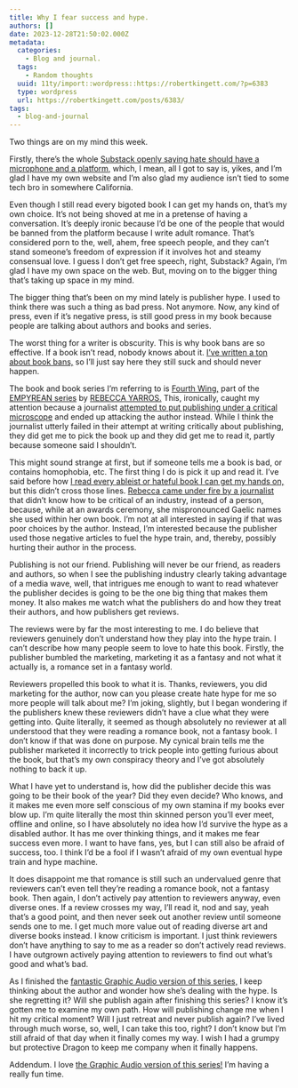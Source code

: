 ```yaml
---
title: Why I fear success and hype.
authors: []
date: 2023-12-28T21:50:02.000Z
metadata:
  categories:
    - Blog and journal.
  tags:
    - Random thoughts
  uuid: 11ty/import::wordpress::https://robertkingett.com/?p=6383
  type: wordpress
  url: https://robertkingett.com/posts/6383/
tags:
  - blog-and-journal
---
```

Two things are on my mind this week.

Firstly, there’s the whole [Substack openly saying hate should have a microphone and a platform,](https://archive.is/uerk7) which, I mean, all I got to say is, yikes, and I’m glad I have my own website and I’m also glad my audience isn’t tied to some tech bro in somewhere California.

Even though I still read every bigoted book I can get my hands on, that’s my own choice. It’s not being shoved at me in a pretense of having a conversation. It’s deeply ironic because I’d be one of the people that would be banned from the platform because I write adult romance. That’s considered porn to the, well, ahem, free speech people, and they can’t stand someone’s freedom of expression if it involves hot and steamy consensual love. I guess I don’t get free speech, right, Substack? Again, I’m glad I have my own space on the web. But, moving on to the bigger thing that’s taking up space in my mind.

The bigger thing that’s been on my mind lately is publisher hype. I used to think there was such a thing as bad press. Not anymore. Now, any kind of press, even if it’s negative press, is still good press in my book because people are talking about authors and books and series.

The worst thing for a writer is obscurity. This is why book bans are so effective. If a book isn’t read, nobody knows about it. [I’ve written a ton about book bans,](https://robertkingett.com/posts/category/blog/) so I’ll just say here they still suck and should never happen.

The book and book series I’m referring to is [Fourth Wing,](https://www.rebeccayarros.com/books/fourth-wing/) part of the [EMPYREAN series](https://www.rebeccayarros.com/series/the-empyrean/) by [REBECCA YARROS.](https://www.rebeccayarros.com/book-store/) This, ironically, caught my attention because a journalist [attempted to put publishing under a critical microscope](https://www.distractify.com/p/rebecca-yarros-controversy) and ended up attacking the author instead. While I think the journalist utterly failed in their attempt at writing critically about publishing, they did get me to pick the book up and they did get me to read it, partly because someone said I shouldn’t.

This might sound strange at first, but if someone tells me a book is bad, or contains homophobia, etc. The first thing I do is pick it up and read it. I’ve said before how [I read every ableist or hateful book I can get my hands on,](https://robertkingett.com/posts/category/blog/) but this didn’t cross those lines. [Rebecca came under fire by a journalist](https://www.bloomberg.com/opinion/articles/2023-11-08/fourth-wing-and-iron-flame-author-rebecca-yarros-needs-a-reality-check) that didn’t know how to be critical of an industry, instead of a person, because, while at an awards ceremony, she mispronounced Gaelic names she used within her own book. I’m not at all interested in saying if that was poor choices by the author. Instead, I’m interested because the publisher used those negative articles to fuel the hype train, and, thereby, possibly hurting their author in the process.

Publishing is not our friend. Publishing will never be our friend, as readers and authors, so when I see the publishing industry clearly taking advantage of a media wave, well, that intrigues me enough to want to read whatever the publisher decides is going to be the one big thing that makes them money. It also makes me watch what the publishers do and how they treat their authors, and how publishers get reviews.

The reviews were by far the most interesting to me. I do believe that reviewers genuinely don’t understand how they play into the hype train. I can’t describe how many people seem to love to hate this book. Firstly, the publisher bumbled the marketing, marketing it as a fantasy and not what it actually is, a romance set in a fantasy world.

Reviewers propelled this book to what it is. Thanks, reviewers, you did marketing for the author, now can you please create hate hype for me so more people will talk about me? I’m joking, slightly, but I began wondering if the publishers knew these reviewers didn’t have a clue what they were getting into. Quite literally, it seemed as though absolutely no reviewer at all understood that they were reading a romance book, not a fantasy book. I don’t know if that was done on purpose. My cynical brain tells me the publisher marketed it incorrectly to trick people into getting furious about the book, but that’s my own conspiracy theory and I’ve got absolutely nothing to back it up.

What I have yet to understand is, how did the publisher decide this was going to be their book of the year? Did they even decide? Who knows, and it makes me even more self conscious of my own stamina if my books ever blow up. I’m quite literally the most thin skinned person you’ll ever meet, offline and online, so I have absolutely no idea how I’d survive the hype as a disabled author. It has me over thinking things, and it makes me fear success even more. I want to have fans, yes, but I can still also be afraid of success, too. I think I’d be a fool if I wasn’t afraid of my own eventual hype train and hype machine.

It does disappoint me that romance is still such an undervalued genre that reviewers can’t even tell they’re reading a romance book, not a fantasy book. Then again, I don’t actively pay attention to reviewers anyway, even diverse ones. If a review crosses my way, I’ll read it, nod and say, yeah that’s a good point, and then never seek out another review until someone sends one to me. I get much more value out of reading diverse art and diverse books instead. I know criticism is important. I just think reviewers don’t have anything to say to me as a reader so don’t actively read reviews. I have outgrown actively paying attention to reviewers to find out what’s good and what’s bad.

As I finished the [fantastic Graphic Audio version of this series,](https://www.graphicaudio.net/our-productions/series/a-e/the-empyrean.html) I keep thinking about the author and wonder how she’s dealing with the hype. Is she regretting it? Will she publish again after finishing this series? I know it’s gotten me to examine my own path. How will publishing change me when I hit my critical moment? Will I just retreat and never publish again? I’ve lived through much worse, so, well, I can take this too, right? I don’t know but I’m still afraid of that day when it finally comes my way. I wish I had a grumpy but protective Dragon to keep me company when it finally happens.

Addendum. I love [the Graphic Audio version of this series!](https://www.graphicaudio.net/our-productions/series/a-e/the-empyrean.html) I’m having a really fun time.